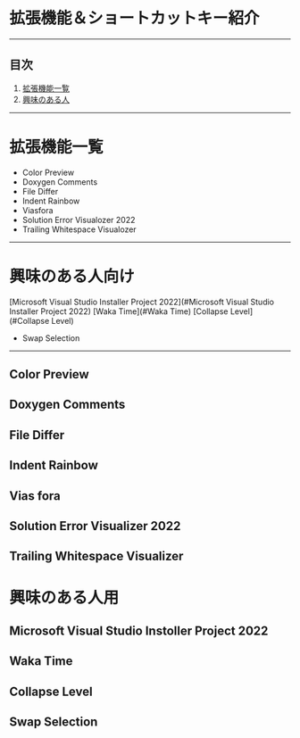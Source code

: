 # 拡張機能＆ショートカットキー紹介
* * *
## 目次
1. [拡張機能一覧](#拡張機能一覧)  
1. [興味のある人](#興味のある人向け)  

* * *
# 拡張機能一覧
- Color Preview
- Doxygen Comments
- File Differ
- Indent Rainbow
- Viasfora
- Solution Error Visualozer 2022
- Trailing Whitespace Visualozer
---
# 興味のある人向け
[Microsoft Visual Studio Installer Project 2022](#Microsoft Visual Studio Installer Project 2022)
[Waka Time](#Waka Time)
[Collapse Level](#Collapse Level)
- Swap Selection
* * *  

## Color Preview

## Doxygen Comments

## File Differ

## Indent Rainbow

## Vias fora

## Solution Error Visualizer 2022

## Trailing Whitespace Visualizer

# 興味のある人用
## Microsoft Visual Studio Instoller Project 2022

## Waka Time

## Collapse Level

## Swap Selection
